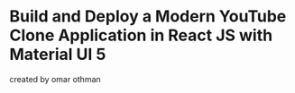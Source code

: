 # Build and Deploy a Modern YouTube Clone Application in React JS with Material UI 5

created by omar othman